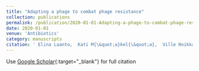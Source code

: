 ```yaml
---
title: "Adapting a phage to combat phage resistance"
collection: publications
permalink: /publication/2020-01-01-Adapting-a-phage-to-combat-phage-resistance
date: 2020-01-01
venue: 'Antibiotics'
category: manuscripts
citation: ' Elina Laanto,  Kati M{\&quot;a}kel{\&quot;a},  Ville Hoikkala,  Janne Ravantti,  Lotta-Riina Sundberg, &quot;Adapting a phage to combat phage resistance.&quot; Antibiotics, 2020.'
---
```

Use [Google Scholar](https://scholar.google.com/scholar?q=Adapting+a+phage+to+combat+phage+resistance){:target="_blank"} for full citation